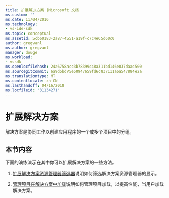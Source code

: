 ```yaml
---
title: 扩展解决方案 |Microsoft 文档
ms.custom: ''
ms.date: 11/04/2016
ms.technology:
- vs-ide-sdk
ms.topic: conceptual
ms.assetid: 5cb60183-2a87-4551-a19f-c7c4e65d60c0
author: gregvanl
ms.author: gregvanl
manager: douge
ms.workload:
- vssdk
ms.openlocfilehash: 24a6758acc3b78399d48a311bd146e037daad500
ms.sourcegitcommit: 6a9d5bd75e50947659fd6c837111a6a547884e2a
ms.translationtype: MT
ms.contentlocale: zh-CN
ms.lasthandoff: 04/16/2018
ms.locfileid: "31134271"
---
```

# <a name="extending-solutions"></a>扩展解决方案
解决方案是协同工作以创建应用程序的一个或多个项目中的分组。  
  
## <a name="in-this-section"></a>本节内容  
 下面的演练演示在其中你可以扩展解决方案的一些方法。  
  
1.  [扩展解决方案资源管理器筛选器](../extensibility/extending-the-solution-explorer-filter.md)说明如何筛选解决方案资源管理器的显示。  
  
2.  [管理项目在解决方案中加载](../extensibility/managing-project-loading-in-a-solution.md)说明如何管理项目加载，以提高性能，当用户加载解决方案。